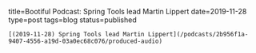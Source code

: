 
title=Bootiful Podcast: Spring Tools lead Martin Lippert
date=2019-11-28
type=post
tags=blog
status=published
~~~~~~
[(2019-11-28) Spring Tools lead Martin Lippert](/podcasts/2b956f1a-9407-4556-a19d-03a0ec68c076/produced-audio) 
            